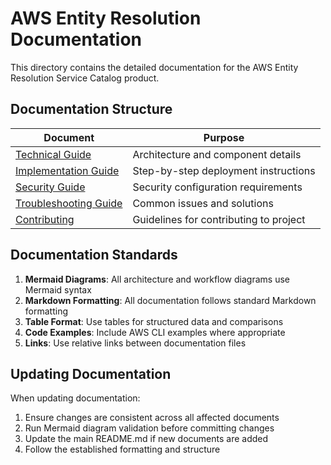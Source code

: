 # AWS Entity Resolution Documentation

This directory contains the detailed documentation for the AWS Entity Resolution Service
Catalog product.

## Documentation Structure

| Document                                          | Purpose                                |
| ------------------------------------------------- | -------------------------------------- |
| [Technical Guide](technical-guide.md)             | Architecture and component details     |
| [Implementation Guide](implementation-guide.md)   | Step-by-step deployment instructions   |
| [Security Guide](security-guide.md)               | Security configuration requirements    |
| [Troubleshooting Guide](troubleshooting-guide.md) | Common issues and solutions            |
| [Contributing](CONTRIBUTING.md)                   | Guidelines for contributing to project |

## Documentation Standards

1. **Mermaid Diagrams**: All architecture and workflow diagrams use Mermaid syntax
1. **Markdown Formatting**: All documentation follows standard Markdown formatting
1. **Table Format**: Use tables for structured data and comparisons
1. **Code Examples**: Include AWS CLI examples where appropriate
1. **Links**: Use relative links between documentation files

## Updating Documentation

When updating documentation:

1. Ensure changes are consistent across all affected documents
1. Run Mermaid diagram validation before committing changes
1. Update the main README.md if new documents are added
1. Follow the established formatting and structure

